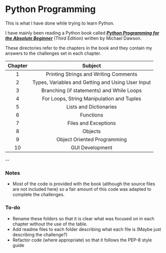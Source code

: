 # Python Programming

This is what I have done while trying to learn Python.

I have mainly been reading a Python book called [**_Python Programming for the Absolute Beginner_**](http://amzn.eu/94o84Zl) (Third Edition) written by Michael Dawson.

These directories refer to the chapters in the book and they contain my answers to the challenges set in each chapter.

| Chapter |                      Subject                      |
|:-------:|:-------------------------------------------------:|
|    1    |       Printing Strings and Writing Comments       |
|    2    | Types, Variables and Getting and Using User Input |
|    3    |     Branching (if statements) and While Loops     |
|    4    |     For Loops, String Manipulation and Tuples     |
|    5    |              Lists and Dictionaries               |
|    6    |                     Functions                     |
|    7    |               Files and Exceptions                |
|    8    |                      Objects                      |
|    9    |            Object Oriented Programming            |
|   10    |                  GUI Development                  |

--

### Notes

* Most of the code is provided with the book (although the source files are not included here) so a fair amount of this code was adapted to complete the challenges.

### To-do

* Rename these folders so that it is clear what was focused on in each chapter without the use of the table.
* Add readme files to each folder describing what each file is (Maybe just describing the challenge?)
* Refactor code (where appropriate) so that it follows the PEP-8 style guide
